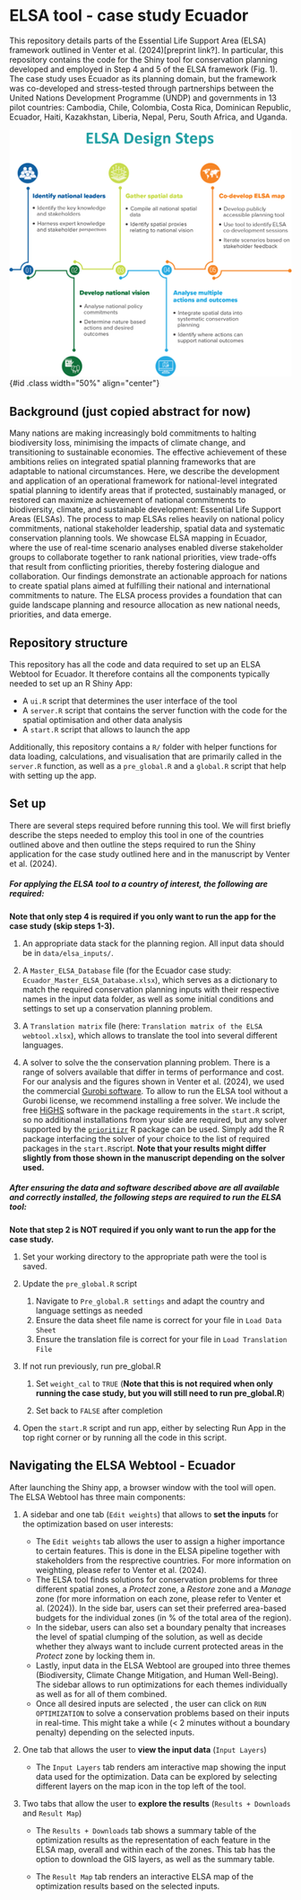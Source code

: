 # ELSA tool - case study Ecuador

This repository details parts of the Essential Life Support Area (ELSA) framework outlined in Venter et al. (2024)[preprint link?]. In particular, this repository contains the code for the Shiny tool for conservation planning developed and employed in Step 4 and 5 of the ELSA framework (Fig. 1). The case study uses Ecuador as its planning domain, but the framework was co-developed and stress-tested through partnerships between the United Nations Development Programme (UNDP) and governments in 13 pilot countries: Cambodia, Chile, Colombia, Costa Rica, Dominican Republic, Ecuador, Haiti, Kazakhstan, Liberia, Nepal, Peru, South Africa, and Uganda.

![Figure 1. Five steps for identifying Essential Life Support Areas (Images adapted from Rice et al 2020).](www/5Steps_ELSA.png){#id .class width="50%" align="center"}

## Background (**just copied abstract for now**)

Many nations are making increasingly bold commitments to halting biodiversity loss, minimising the impacts of climate change, and transitioning to sustainable economies. The effective achievement of these ambitions relies on integrated spatial planning frameworks that are adaptable to national circumstances. Here, we describe the development and application of an operational framework for national-level integrated spatial planning to identify areas that if protected, sustainably managed, or restored can maximize achievement of national commitments to biodiversity, climate, and sustainable development: Essential Life Support Areas (ELSAs). The process to map ELSAs relies heavily on national policy commitments, national stakeholder leadership, spatial data and systematic conservation planning tools. We showcase ELSA mapping in Ecuador, where the use of real-time scenario analyses enabled diverse stakeholder groups to collaborate together to rank national priorities, view trade-offs that result from conflicting priorities, thereby fostering dialogue and collaboration. Our findings demonstrate an actionable approach for nations to create spatial plans aimed at fulfilling their national and international commitments to nature. The ELSA process provides a foundation that can guide landscape planning and resource allocation as new national needs, priorities, and data emerge.

## Repository structure

This repository has all the code and data required to set up an ELSA Webtool for Ecuador. It therefore contains all the components typically needed to set up an R Shiny App:

-   A `ui.R` script that determines the user interface of the tool
-   A `server.R` script that contains the server function with the code for the spatial optimisation and other data analysis
-   A `start.R` script that allows to launch the app

Additionally, this repository contains a `R/` folder with helper functions for data loading, calculations, and visualisation that are primarily called in the `server.R` function, as well as a `pre_global.R` and a `global.R` script that help with setting up the app.

## Set up

There are several steps required before running this tool. We will first briefly describe the steps needed to employ this tool in one of the countries outlined above and then outline the steps required to run the Shiny application for the case study outlined here and in the manuscript by Venter et al. (2024).

##### For applying the ELSA tool to a country of interest, the following are required:

**Note that only step 4 is required if you only want to run the app for the case study (skip steps 1-3).**

1.  An appropriate data stack for the planning region. All input data should be in `data/elsa_inputs/`.

2.  A `Master_ELSA_Database` file (for the Ecuador case study: `Ecuador_Master_ELSA_Database.xlsx`), which serves as a dictionary to match the required conservation planning inputs with their respective names in the input data folder, as well as some initial conditions and settings to set up a conservation planning problem.

3.  A `Translation matrix` file (here: `Translation matrix of the ELSA webtool.xlsx`), which allows to translate the tool into several different languages.

4.  A solver to solve the the conservation planning problem. There is a range of solvers available that differ in terms of performance and cost. For our analysis and the figures shown in Venter et al. (2024), we used the commercial [Gurobi software](https://www.gurobi.com/solutions/gurobi-optimizer/). To allow to run the ELSA tool without a Gurobi license, we recommend installing a free solver. We include the free [HiGHS](https://highs.dev/) software in the package requirements in the `start.R` script, so no additional installations from your side are required, but any solver supported by the [`prioritizr`](https://prioritizr.net/) R package can be used. Simply add the R package interfacing the solver of your choice to the list of required packages in the `start.R`script. **Note that your results might differ slightly from those shown in the manuscript depending on the solver used.**

##### After ensuring the data and software described above are all available and correctly installed, the following steps are required to run the ELSA tool:

**Note that step 2 is NOT required if you only want to run the app for the case study.**

1.  Set your working directory to the appropriate path were the tool is saved.

2.  Update the `pre_global.R` script

    1.  Navigate to `Pre_global.R settings` and adapt the country and language settings as needed
    2.  Ensure the data sheet file name is correct for your file in `Load Data Sheet`
    3.  Ensure the translation file is correct for your file in `Load Translation File`

3.  If not run previously, run pre_global.R

    1.  Set `weight_cal` to `TRUE` (**Note that this is not required when only running the case study, but you will still need to run pre_global.R**)

    2.  Set back to `FALSE` after completion

4.  Open the `start.R` script and run app, either by selecting Run App in the top right corner or by running all the code in this script.

## Navigating the ELSA Webtool - Ecuador

After launching the Shiny app, a browser window with the tool will open. The ELSA Webtool has three main components:

1.  A sidebar and one tab (`Edit weights`) that allows to **set the inputs** for the optimization based on user interests:

    -   The `Edit weights` tab allows the user to assign a higher importance to certain features. This is done in the ELSA pipeline together with stakeholders from the resprective countries. For more information on weighting, please refer to Venter et al. (2024).
    -   The ELSA tool finds solutions for conservation problems for three different spatial zones, a *Protect* zone, a *Restore* zone and a *Manage* zone (for more information on each zone, please refer to Venter et al. (2024)). In the side bar, users can set their preferred area-based budgets for the individual zones (in % of the total area of the region).
    -   In the sidebar, users can also set a boundary penalty that increases the level of spatial clumping of the solution, as well as decide whether they always want to include current protected areas in the *Protect* zone by locking them in.
    -   Lastly, input data in the ELSA Webtool are grouped into three themes (Biodiversity, Climate Change Mitigation, and Human Well-Being). The sidebar allows to run optimizations for each themes individually as well as for all of them combined.
    -   Once all desired inputs are selected , the user can click on `RUN OPTIMIZATION` to solve a conservation problems based on their inputs in real-time. This might take a while (\< 2 minutes without a boundary penalty) depending on the selected inputs.

2.  One tab that allows the user to **view the input data** (`Input Layers`)

    -   The `Input Layers` tab renders am interactive map showing the input data used for the optimization. Data can be explored by selecting different layers on the map icon in the top left of the tool.

3.  Two tabs that allow the user to **explore the results** (`Results + Downloads` and `Result Map`)

    -   The `Results + Downloads` tab shows a summary table of the optimization results as the representation of each feature in the ELSA map, overall and within each of the zones. This tab has the option to download the GIS layers, as well as the summary table.

    -   The `Result Map` tab renders an interactive ELSA map of the optimization results based on the selected inputs.
